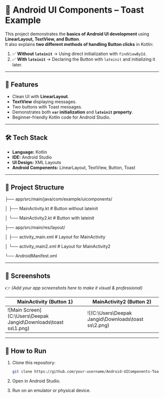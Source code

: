 # 🚀 Android UI Components – Toast Example

This project demonstrates the **basics of Android UI development** using **LinearLayout, TextView, and Button**.  
It also explains **two different methods of handling Button clicks** in Kotlin:

1. ✅ **Without `lateinit`** → Using direct initialization with `findViewById`.  
2. ✅ **With `lateinit`** → Declaring the Button with `lateinit` and initializing it later.

---

## 📱 Features
- Clean UI with **LinearLayout**.
- **TextView** displaying messages.
- Two buttons with Toast messages.
- Demonstrates both **`var` initialization** and **`lateinit` property**.
- Beginner-friendly Kotlin code for Android Studio.

---

## 🛠 Tech Stack
- **Language:** Kotlin  
- **IDE:** Android Studio  
- **UI Design:** XML Layouts  
- **Android Components:** LinearLayout, TextView, Button, Toast  

---

## 📂 Project Structure
├── app/src/main/java/com/example/uicomponents/

│ ├── MainActivity.kt # Button without lateinit

│ └── MainActivity2.kt # Button with lateinit

├── app/src/main/res/layout/

│ ├── activity_main.xml # Layout for MainActivity

│ └── activity_main2.xml # Layout for MainActivity2

└── AndroidManifest.xml

---

## 📸 Screenshots
👉 *(Add your app screenshots here to make it visual & professional)*  

| MainActivity (Button 1) | MainActivity2 (Button 2) |
|--------------------------|--------------------------|
| ![Main Screen](C:\Users\Deepak Jangid\Downloads\toast ss\1.png) | ![(C:\Users\Deepak Jangid\Downloads\toast ss\2.png) |

---

## 🚀 How to Run
1. Clone this repository:
   ```bash
   git clone https://github.com/your-username/Android-UIComponents-ToastExample.git

2. Open in Android Studio.

3. Run on an emulator or physical device.
